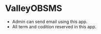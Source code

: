 # ValleyOBSMS
- Admin can send email using this app. 
- All term and codition reserved in this app.
